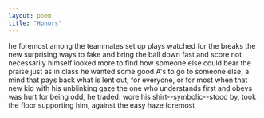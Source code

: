 ```yaml
---
layout: poem
title: "Honors"
---
```

he foremost among the teammates set up plays
watched for the breaks the new surprising ways
to fake and bring the ball down fast and score
not necessarily himself looked more
to find how someone else could bear the praise
just as in class he wanted some good A's
to go to someone else, a mind that pays
back what is lent out, for everyone, or
for most when that new kid with his unblinking
gaze the one who understands first and obeys
was hurt for being odd, he traded: wore
his shirt--symbolic--stood by, took the floor
supporting him, against the easy haze
foremost
